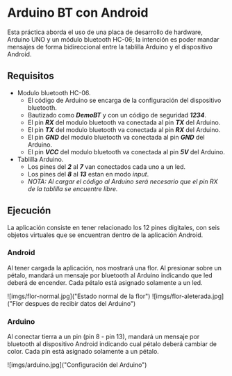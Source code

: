 # Arduino BT con Android

Esta práctica aborda el uso de una placa de desarrollo de hardware, Arduino UNO y un módulo bluetooth HC-06; la intención es poder mandar mensajes de forma bidireccional entre la tablilla Arduino y el dispositivo Android.

## Requisitos

- Modulo bluetooth HC-06.
    - El código de Arduino se encarga de la configuración del dispositivo bluetooth.
    - Bautizado como ***DemoBT*** y con un código de seguridad ***1234***.
    - El pin ***RX*** del modulo bluetooth va conectada al pin ***TX*** del Arduino.
    - El pin ***TX*** del modulo bluetooth va conectada al pin ***RX*** del Arduino.
    - El pin ***GND*** del modulo bluetooth va conectada al pin ***GND*** del Arduino.
    - El pin ***VCC*** del modulo bluetooth va conectada al pin ***5V*** del Arduino.
- Tablilla Arduino.
    - Los pines del ***2*** al ***7*** van conectados cada uno a un led.
    - Los pines del ***8*** al ***13*** estan en modo _input_.
    - _NOTA: Al cargar el código al Arduino será necesario que el pin RX de la tablilla se encuentre libre._

## Ejecución

La aplicación consiste en tener relacionado los 12 pines digitales, con seis objetos virtuales que se encuentran dentro de la aplicación Android.

### Android

Al tener cargada la aplicación, nos mostrará una flor. Al presionar sobre un pétalo, mandará un mensaje por bluetooth al Arduino indicando que led deberá de encender. Cada pétalo está asignado solamente a un led.

![imgs/flor-normal.jpg]("Estado normal de la flor")
![imgs/flor-aleterada.jpg]("Flor despues de recibir datos del Arduino")

### Arduino

Al conectar tierra a un pin (pin 8 - pin 13), mandará un mensaje por bluetooth al dispositivo Android indicando cual pétalo deberá cambiar de color. Cada pin está asignado solamente a un pétalo.

![imgs/arduino.jpg]("Configuración del Arduino")
